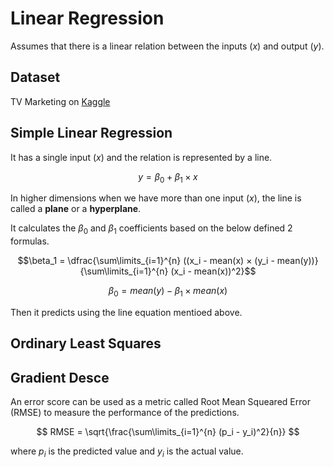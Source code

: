 # Linear Regression
Assumes that there is a linear relation between the inputs $(x)$ and output $(y)$.

## Dataset
TV Marketing on [Kaggle](https://www.kaggle.com/datasets/devzohaib/tvmarketingcsv)

## Simple Linear Regression
It has a single input $(x)$ and the relation is represented by a line. 

$$y = \beta_0 + \beta_1×x$$

In higher dimensions when we have more than one input $(x)$, the line is called a **plane** or a **hyperplane**.

It calculates the $\beta_0$ and $\beta_1$ coefficients based on the below defined 2 formulas. 

$$\beta_1 = \dfrac{\sum\limits_{i=1}^{n} ((x_i - mean(x) × (y_i - mean(y))}{\sum\limits_{i=1}^{n} (x_i - mean(x))^2}$$

$$\beta_0 = mean(y) − \beta_1 × mean(x)$$

Then it predicts using the line equation mentioed above.

## Ordinary Least Squares

## Gradient Desce


An error score can be used as a metric called Root Mean Squeared Error (RMSE) to measure the performance of the predictions. 

$$ RMSE = \sqrt{\frac{\sum\limits_{i=1}^{n} (p_i - y_i)^2}{n}} $$

where $p_i$ is the predicted value and $y_i$ is the actual value.
